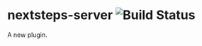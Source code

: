 nextsteps-server ![Build Status](https://travis-ci.org/appdevdesigns/nextsteps-server.png)
================

A new plugin.